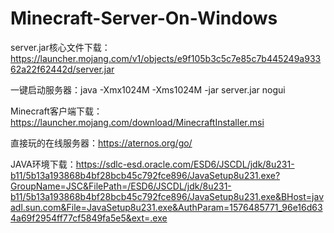 # Minecraft-Server-On-Windows

server.jar核心文件下载：https://launcher.mojang.com/v1/objects/e9f105b3c5c7e85c7b445249a93362a22f62442d/server.jar

一键启动服务器：java -Xmx1024M -Xms1024M -jar server.jar nogui

Minecraft客户端下载：https://launcher.mojang.com/download/MinecraftInstaller.msi

直接玩的在线服务器：https://aternos.org/go/

JAVA环境下载：https://sdlc-esd.oracle.com/ESD6/JSCDL/jdk/8u231-b11/5b13a193868b4bf28bcb45c792fce896/JavaSetup8u231.exe?GroupName=JSC&FilePath=/ESD6/JSCDL/jdk/8u231-b11/5b13a193868b4bf28bcb45c792fce896/JavaSetup8u231.exe&BHost=javadl.sun.com&File=JavaSetup8u231.exe&AuthParam=1576485771_96e16d634a69f2954ff77cf5849fa5e5&ext=.exe

